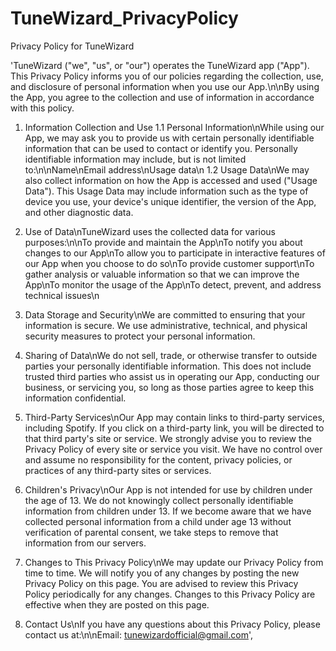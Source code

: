 # TuneWizard_PrivacyPolicy
Privacy Policy for TuneWizard

'TuneWizard (\"we\", \"us\", or \"our\") operates the TuneWizard app (\"App\"). This Privacy Policy informs you of our policies regarding the collection, use, and disclosure of personal information when you use our App.\n\nBy using the App, you agree to the collection and use of information in accordance with this policy.
1. Information Collection and Use
   1.1 Personal Information\nWhile using our App, we may ask you to provide us with certain personally identifiable information that can be used to contact or identify you. Personally identifiable information may include, but is not limited to:\n\nName\nEmail address\nUsage data\n
   1.2 Usage Data\nWe may also collect information on how the App is accessed and used (\"Usage Data\"). This Usage Data may include information such as the type of device you use, your device\'s unique identifier, the version of the App, and other diagnostic data.

2. Use of Data\nTuneWizard uses the collected data for various purposes:\n\nTo provide and maintain the App\nTo notify you about changes to our App\nTo allow you to participate in interactive features of our App when you choose to do so\nTo provide customer support\nTo gather analysis or valuable information so that we can improve the App\nTo monitor the usage of the App\nTo detect, prevent, and address technical issues\n

3. Data Storage and Security\nWe are committed to ensuring that your information is secure. We use administrative, technical, and physical security measures to protect your personal information.

4. Sharing of Data\nWe do not sell, trade, or otherwise transfer to outside parties your personally identifiable information. This does not include trusted third parties who assist us in operating our App, conducting our business, or servicing you, so long as those parties agree to keep this information confidential.

5. Third-Party Services\nOur App may contain links to third-party services, including Spotify. If you click on a third-party link, you will be directed to that third party\'s site or service. We strongly advise you to review the Privacy Policy of every site or service you visit. We have no control over and assume no responsibility for the content, privacy policies, or practices of any third-party sites or services.

6. Children\'s Privacy\nOur App is not intended for use by children under the age of 13. We do not knowingly collect personally identifiable information from children under 13. If we become aware that we have collected personal information from a child under age 13 without verification of parental consent, we take steps to remove that information from our servers.

7. Changes to This Privacy Policy\nWe may update our Privacy Policy from time to time. We will notify you of any changes by posting the new Privacy Policy on this page. You are advised to review this Privacy Policy periodically for any changes. Changes to this Privacy Policy are effective when they are posted on this page.

8. Contact Us\nIf you have any questions about this Privacy Policy, please contact us at:\n\nEmail: tunewizardofficial@gmail.com',
                        

